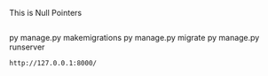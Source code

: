This is Null Pointers 
```

```
py manage.py makemigrations
py manage.py migrate
py manage.py runserver

```
http://127.0.0.1:8000/
```



